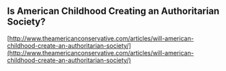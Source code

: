 ## Is American Childhood Creating an Authoritarian Society?
  
  [http://www.theamericanconservative.com/articles/will-american-childhood-create-an-authoritarian-society/](http://www.theamericanconservative.com/articles/will-american-childhood-create-an-authoritarian-society/)